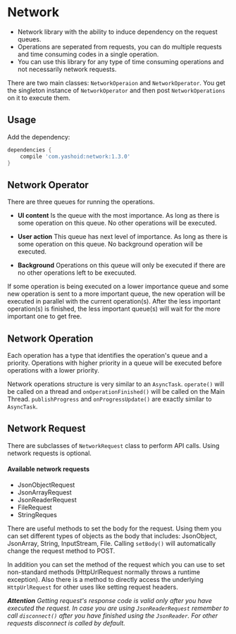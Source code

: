 # Network
<ul>
<li>Network library with the ability to induce dependency on the request queues.
<li>Operations are seperated from requests, you can do multiple requests and time consuming codes in a single operation.
<li>You can use this library for any type of time consuming operations and not necessarily network requests.
</ul>
<p>There are two main classes: <code>NetworkOperaion</code> and <code>NetworkOperator</code>. You get the singleton instance of <code>NetworkOperator</code> and then post <code>NetworkOperations</code> on it to execute them.</p>

## Usage

Add the dependency:
```Groovy
dependencies {
	compile 'com.yashoid:network:1.3.0'
}
```

<h2>Network Operator</h2>
There are three queues for running the operations.
<ul>
<li><p><b>UI content</b> Is the queue with the most importance. As long as there is some operation on this queue. No other operations will be executed.</p></li>
<li><p><b>User action</b> This queue has next level of importance. As long as there is some operation on this queue. No background operation will be executed.</p></li>
<li><p><b>Background</b> Operations on this queue will only be executed if there are no other operations left to be execuuted.</p></li>
</ul>
<p>If some operation is being executed on a lower importance queue and some new operation is sent to a more important queue, the new operation will be executed in parallel with the current operation(s). After the less important operation(s) is finished, the less important queue(s) will wait for the more important one to get free.</p>

<h2>Network Operation</h2>
<p>Each operation has a type that identifies the operation's queue and a priority. Operations with higher priority in a queue will be executed before operations with a lower priority.</p>
<p>Network operations structure is very similar to an <code>AsyncTask</code>. <code>operate()</code> will be called on a thread and <code>onOperationFinished()</code> will be called on the Main Thread. <code>publishProgress</code> and <code>onProgressUpdate()</code> are exactly similar to <code>AsyncTask</code>.</p>

<h2>Network Request</h2>
<p>There are subclasses of <code>NetworkRequest</code> class to perform API calls. Using network requests is optional.</p>
<h4>Available network requests</h4>
<ul>
<li>JsonObjectRequest</li>
<li>JsonArrayRequest</li>
<li>JsonReaderRequest</li>
<li>FileRequest</li>
<li>StringReques</li>
</ul>
<p>There are useful methods to set the body for the request. Using them you can set different types of objects as the body that includes: JsonObject, JsonArray, String, InputStream, File. Calling <code>setBody()</code> will automatically change the request method to POST.</p>
<p>In addition you can set the method of the request which you can use to set non-standard methods (HttpUrlRequest normally throws a runtime exception). Also there is a method to directly access the underlying <code>HttpUrlRequest</code> for other uses like setting request headers.</p>
<p><i><b>Attention</b> Getting request's response code is valid only after you have executed the request. In case you are using <code>JsonReaderRequest</code> remember to call <code>disconnect()</code> after you have finished using the <code>JsonReader</code>. For other requests disconnect is called by default.</i></p>
